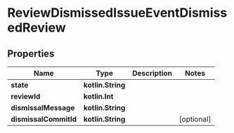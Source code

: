 
# ReviewDismissedIssueEventDismissedReview

## Properties
Name | Type | Description | Notes
------------ | ------------- | ------------- | -------------
**state** | **kotlin.String** |  | 
**reviewId** | **kotlin.Int** |  | 
**dismissalMessage** | **kotlin.String** |  | 
**dismissalCommitId** | **kotlin.String** |  |  [optional]



